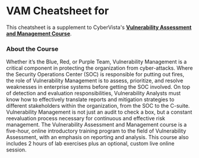 # VAM Cheatsheet for 
This cheatsheet is a supplement to CyberVista's **[Vulnerability Assessment and Management Course](https://www.cybervista.net/critical-knowledge/vulnerability-assessment-management/)**.

### About the Course
Whether it’s the Blue, Red, or Purple Team, Vulnerability Management is a critical component in protecting the organization from cyber-attacks. Where the Security Operations Center (SOC) is responsible for putting out fires, the role of Vulnerability Management is to assess, prioritize, and resolve weaknesses in enterprise systems before getting the SOC involved. 
On top of detection and evaluation responsibilities, Vulnerability Analysts must know how to effectively translate reports and mitigation strategies to different stakeholders within the organization, from the SOC to the C-suite. Vulnerability Management is not just an audit to check a box, but a constant reevaluation process necessary for continuous and effective risk management.
The Vulnerability Assessment and Management course is a five-hour, online introductory training program to the field of Vulnerability Assessment, with an emphasis on reporting and analysis. This course also includes 2 hours of lab exercises plus an optional, custom live online session.
